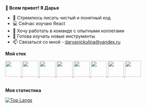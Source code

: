 **👋 Всем привет! Я Дарья**

- 👀 Стремлюсь писать чистый и понятный код
- 💻 Сейчас изучаю React
- 🤝 Хочу работать в команде с опытными коллегами
- 📖 Готова изучать новые инструменты
- 📫 Связаться со мной - daryanickulina@yandex.ru


**Мой стек**

<a href="https://html5book.ru/html-html5/">
  <img src="https://user-images.githubusercontent.com/75899222/173441246-d915c8ea-81ba-4fdb-a30a-a6ac71daa385.png" width="50">
</a>
<a href="https://html5book.ru/css-css3/">
  <img src="https://user-images.githubusercontent.com/75899222/173441263-8088e1b0-4966-42b3-b6c1-6aa0282dd91c.png" width="50">
</a>
<a href="https://262.ecma-international.org/">
  <img src="https://user-images.githubusercontent.com/75899222/173441505-ba57d952-cfa5-44f3-ba04-2307ce9a8877.png" width="50">
</a>
<a href="https://code.visualstudio.com/">
  <img src="https://user-images.githubusercontent.com/75899222/173442096-367e7b86-dc65-4855-a69b-bd0bf38bfca8.png" width="50">
</a>
<a href="https://git-scm.com/">
  <img src="https://user-images.githubusercontent.com/75899222/173441841-0f1107be-7fc1-44d3-90fa-e8ff91d977c5.png" width="50">
</a>
<a href="https://webpack.js.org/">
  <img src="https://user-images.githubusercontent.com/75899222/173440666-ca02d260-096f-4510-b717-1a28d6c88665.png" width="50">
</a>
<a href="https://github.com/">
  <img src="https://user-images.githubusercontent.com/75899222/173441535-e83d69f8-4b04-4c36-800d-48873b0cb7cd.png" width="50">
</a>
<a href="https://ru.reactjs.org/">
  <img src="https://user-images.githubusercontent.com/75899222/173441906-db80f4af-405c-4962-83fa-09d05cf1e57a.png" width="50">
</a>       <br/>
 <br/>

**Моя статистика**

[![Top Langs](https://github-readme-stats.vercel.app/api/top-langs/?username=N-Daria&layout=compact)](https://github.com/N-Daria)

